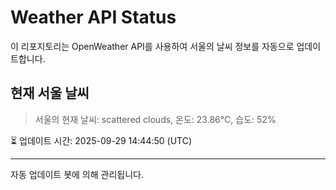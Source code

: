 
# Weather API Status

이 리포지토리는 OpenWeather API를 사용하여 서울의 날씨 정보를 자동으로 업데이트합니다.

## 현재 서울 날씨
> 서울의 현재 날씨: scattered clouds, 온도: 23.86°C, 습도: 52%

⏳ 업데이트 시간: 2025-09-29 14:44:50 (UTC)

---
자동 업데이트 봇에 의해 관리됩니다.
